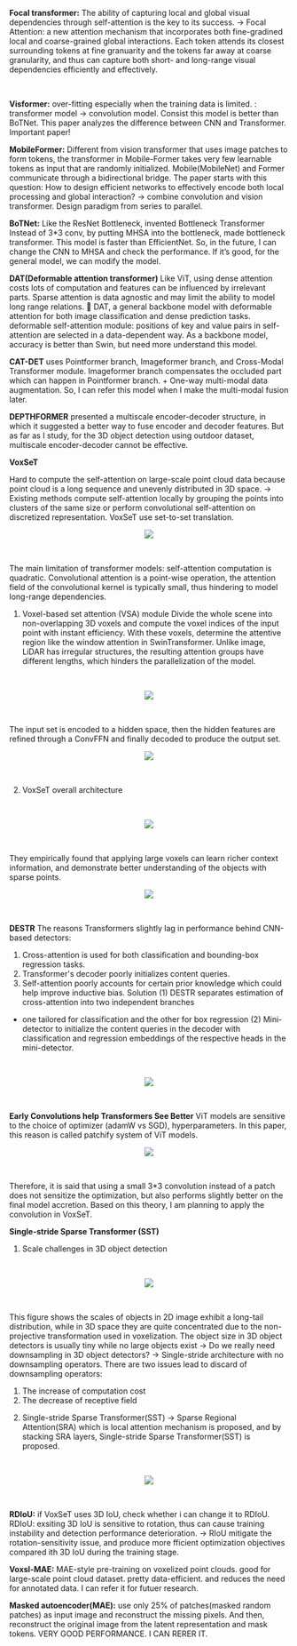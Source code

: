 **Focal transformer:**
The ability of capturing local and global visual dependencies through self-attention is the key to its success. 
-> Focal Attention: a new attention mechanism that incorporates both fine-gradined local and coarse-grained global interactions.
Each token attends its closest surrounding tokens at fine granuarity and the tokens far away at coarse granularity, and thus can capture both short- and long-range visual dependencies efficiently and effectively. 


<br/>

**Visformer:**
over-fitting especially when the training data is limited.
: transformer model -> convolution model.
Consist this model is better than BoTNet. This paper analyzes the difference between CNN and Transformer. Important paper!
<br/>

**MobileFormer:** Different from vision transformer that uses image patches to form tokens, the transformer in Mobile-Former takes very few learnable tokens as input that are randomly initialized.
Mobile(MobileNet) and Former communicate through a bidirectional bridge.
The paper starts with this question: How to design efficient networks to effectively encode both local processing and global interaction? -> combine convolution and vision transformer. Design paradigm from series to parallel.
<br/>

**BoTNet:** Like the ResNet Bottleneck, invented Bottleneck Transformer
Instead of 3*3 conv, by putting MHSA into the bottleneck, made bottleneck transformer.
This model is faster than EfficientNet. So, in the future, I can change the CNN to MHSA and check the performance. If it’s good, for the general model, we can modify the model.
<br/>

**DAT(Deformable attention transformer)**
Like ViT, using dense attention costs lots of computation and features can be influenced by irrelevant parts. Sparse attention is data agnostic and may limit the ability to model long range relations.
	DAT, a general backbone model with deformable attention for both image classification and dense prediction tasks. deformable self-attention module: positions of key and value pairs in self-attention are selected in a data-dependent way. 
As a backbone model, accuracy is better than Swin, but need more understand this model.
<br/>

**CAT-DET** uses Pointformer branch, Imageformer branch, and Cross-Modal Transformer module. Imageformer branch compensates the occluded part which can happen in Pointformer branch. + One-way multi-modal data augmentation. 
So, I can refer this model when I make the multi-modal fusion later. 
<br/>

**DEPTHFORMER** presented a multiscale encoder-decoder structure, in which it suggested a better way to fuse encoder and decoder features. But as far as I study, for the 3D object detection using outdoor dataset, multiscale encoder-decoder cannot be effective. 
<br/>

**VoxSeT**
<br/>

Hard to compute the self-attention on large-scale point cloud data because point cloud is a long sequence and unevenly distributed in 3D space. -> Existing methods compute self-attention locally by grouping the points into clusters of the same size or perform convolutional self-attention on discretized representation. VoxSeT use set-to-set translation. 
<br/>

<p align="center"><img src="https://user-images.githubusercontent.com/65759092/180611350-a76f51e1-54f4-4c7c-9e88-57154d9ff457.png"></p>
<br/>

The main limitation of transformer models: self-attention computation is quadratic.
Convolutional attention is a point-wise operation, the attention field of the convolutional kernel is typically small, thus hindering to model long-range dependencies.
1.	Voxel-based set attention (VSA) module
Divide the whole scene into non-overlapping 3D voxels and compute the voxel indices of the input point with instant efficiency. With these voxels, determine the attentive region like the window attention in SwinTransformer. Unlike image, LiDAR has irregular structures, the resulting attention groups have different lengths, which hinders the parallelization of the model.
<br/>

<p align="center"><img src="https://user-images.githubusercontent.com/65759092/180611390-1744e17e-fa7b-4757-9445-7a23b7833154.png"></p>
<br/>

The input set is encoded to a hidden space, then the hidden features are refined through a ConvFFN and finally decoded to produce the output set.
<br/>

<p align = "center"><img src="https://user-images.githubusercontent.com/65759092/180611390-1744e17e-fa7b-4757-9445-7a23b7833154.png"></p>
<br/>

2.	VoxSeT overall architecture
<br/>

<p align = "center"><img src="https://user-images.githubusercontent.com/65759092/180611408-00cfd057-8933-40f6-8ae9-2bc48b1bfeb1.png"></p>
<br/>

They empirically found that applying large voxels can learn richer context information, and demonstrate better understanding of the objects with sparse points.
<br/>

<p align = "center"><img src="https://user-images.githubusercontent.com/65759092/180611414-261fb491-9773-46e9-8a0c-a7f50fd6546c.png"></p>
<br/>

**DESTR**
The reasons Transformers slightly lag in performance behind CNN-based detectors:
1) Cross-attention is used for both classification and bounding-box regression tasks.
2) Transformer's decoder poorly initializes content queries.
3) Self-attention poorly accounts for certain prior knowledge which could help improve inductive bias.
Solution 
(1) DESTR separates estimation of cross-attention into two independent branches 
- one tailored for classification and the other for box regression
(2) Mini-detector to initialize the content queries in the decoder with classification and regression embeddings of the respective heads in the mini-detector.
<br/>

<p align="center"><img src="https://user-images.githubusercontent.com/65759092/180611311-cd0db086-bb70-40b3-9f8d-ca7883f3fb89.png"></p>
<br/>

**Early Convolutions help Transformers See Better**
ViT models are sensitive to the choice of optimizer (adamW vs SGD), hyperparameters. In this paper, this reason is called patchify system of ViT models. 
<br/>

<p align="center"><img src="https://user-images.githubusercontent.com/65759092/180611243-ff6bb90a-be85-429f-ab3f-37aef91bec09.png"></p>
<br/>

Therefore, it is said that using a small 3*3 convolution instead of a patch does not sensitize the optimization, but also performs slightly better on the final model accretion.
Based on this theory, I am planning to apply the convolution in VoxSeT.
<br/>

**Single-stride Sparse Transformer (SST)**
1.	Scale challenges in 3D object detection
<br/>

<p align="center"><img src="https://user-images.githubusercontent.com/65759092/180610854-851a486c-629f-45c0-ab62-679a33322c54.png"></p>
<br/>

This figure shows the scales of objects in 2D image exhibit a long-tail distribution, while in 3D space they are quite concentrated due to the non-projective transformation used in voxelization. 
The object size in 3D object detectors is usually tiny while no large objects exist
->	Do we really need downsampling in 3D object detectors?
->	Single-stride architecture with no downsampling operators. 
There are two issues lead to discard of downsampling operators:
1)	The increase of computation cost
2)	The decrease of receptive field
2.	Single-stride Sparse Transformer(SST)
->	Sparse Regional Attention(SRA) which is local attention mechanism is proposed, and by stacking SRA layers, Single-stride Sparse Transformer(SST) is proposed. 
<br/>

<p align="center"><img src="https://user-images.githubusercontent.com/65759092/180611041-15973bb0-c966-4970-818f-e51a99b56c87.png"></p>
<br/>

**RDIoU:** if VoxSeT uses 3D IoU, check whether i can change it to RDIoU.
RDIoU: exsiting 3D IoU is sensitive to rotation, thus can cause training instability and detection performance deterioration.
-> RIoU mitigate the rotation-sensitivity issue, and produce more fficient optimization objectives compared ith 3D IoU during the training stage.
<br/>

**Voxsl-MAE:** MAE-style pre-training on voxelized point clouds. good for large-scale point cloud dataset.
pretty data-efficient. and reduces the need for annotated data. I can refer it for futuer research.
<br/>

**Masked autoencoder(MAE):** use only 25% of patches(masked random patches) as input image and reconstruct the missing pixels.
And then, reconstruct the original image from the latent representation and mask tokens.
VERY GOOD PERFORMANCE. I CAN RERER IT.
